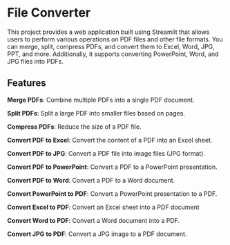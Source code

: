 # File Converter

This project provides a web application built using Streamlit that allows users to perform various operations on PDF files and other file formats. You can merge, split, compress PDFs, and convert them to Excel, Word, JPG, PPT, and more. Additionally, it supports converting PowerPoint, Word, and JPG files into PDFs.

## Features

**Merge PDFs**: Combine multiple PDFs into a single PDF document.

**Split PDFs**: Split a large PDF into smaller files based on pages.

**Compress PDFs**: Reduce the size of a PDF file.

**Convert PDF to Excel**: Convert the content of a PDF into an Excel sheet.

**Convert PDF to JPG**: Convert a PDF file into image files (JPG format).

**Convert PDF to PowerPoint**: Convert a PDF to a PowerPoint presentation.

**Convert PDF to Word**: Convert a PDF to a Word document.

**Convert PowerPoint to PDF**: Convert a PowerPoint presentation to a PDF.

**Convert Excel to PDF**: Convert an Excel sheet into a PDF document

**Convert Word to PDF**: Convert a Word document into a PDF.

**Convert JPG to PDF**: Convert a JPG image to a PDF document.
